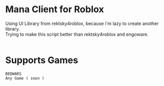 # Mana Сlient for Roblox
Using UI Library from rektsky4roblox, because i'm lazy to create another library.
<br> Trying to make this script better than rektsky4roblox and engoware.
<br>
<br>
# Supports Games
```
BEDWARS
Any Game ( soon )
```
